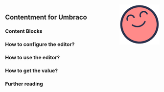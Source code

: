 <img src="../assets/img/logo.png" alt="Contentment for Umbraco logo" title="A state of Umbraco happiness." height="130" align="right">

## Contentment for Umbraco

### Content Blocks



### How to configure the editor?



### How to use the editor?



### How to get the value?



### Further reading

